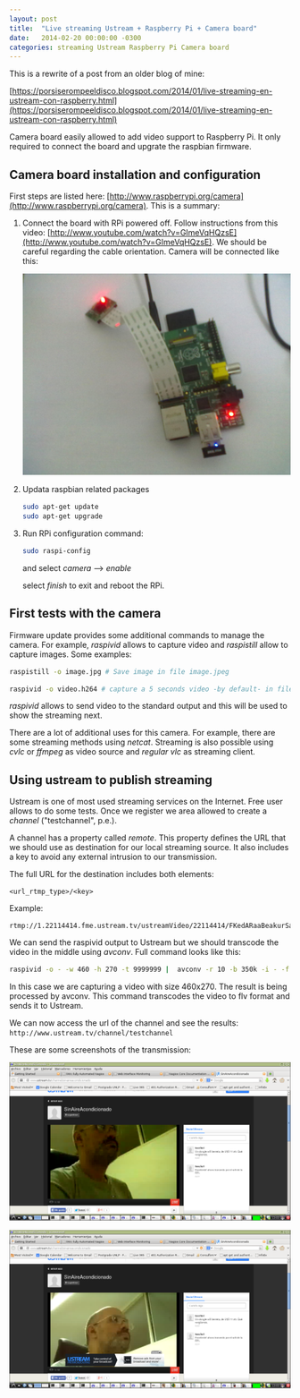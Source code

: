 ```yaml
---
layout: post
title:  "Live streaming Ustream + Raspberry Pi + Camera board"
date:   2014-02-20 00:00:00 -0300
categories: streaming Ustream Raspberry Pi Camera board
---
```


This is a rewrite of a post from an older blog of mine:

[https://porsiserompeeldisco.blogspot.com/2014/01/live-streaming-en-ustream-con-raspberry.html](https://porsiserompeeldisco.blogspot.com/2014/01/live-streaming-en-ustream-con-raspberry.html)

Camera board easily allowed to add video support to Raspberry Pi. It only required to connect the board and upgrate the raspbian firmware.

## Camera board installation and configuration

First steps are listed here: [http://www.raspberrypi.org/camera](http://www.raspberrypi.org/camera). This is a summary:

1. Connect the board with RPi powered off. Follow instructions from this video: [http://www.youtube.com/watch?v=GImeVqHQzsE](http://www.youtube.com/watch?v=GImeVqHQzsE). We should be careful regarding the cable orientation. Camera will be connected like this:

    ![RPi camera](/assets/images/RPi_camera.jpg)

1. Updata raspbian related packages

    ```bash
    sudo apt-get update
    sudo apt-get upgrade
    ```

1. Run RPi configuration command:

    ```bash
    sudo raspi-config
    ```

    and select *camera* --> *enable*

    select *finish* to exit and reboot the RPi.

## First tests with the camera

Firmware update provides some additional commands to manage the camera. For example, *raspivid* allows to capture video and *raspistill* allow to capture images. Some examples:

```bash
raspistill -o image.jpg # Save image in file image.jpeg
```

```bash
raspivid -o video.h264 # capture a 5 seconds video -by default- in file video.h264
```

*raspivid* allows to send video to the standard output and this will be used to show the streaming next.

There are a lot of additional uses for this camera. For example, there are some streaming methods using *netcat*. Streaming is also possible using *cvlc* or *ffmpeg* as video source and *regular vlc* as streaming client.

## Using ustream to publish streaming

Ustream is one of most used streaming services on the Internet. Free user allows to do some tests. Once we register we area allowed to create a *channel* ("testchannel", p.e.).

A channel has a property called *remote*. This property defines the URL that we should use as destination for our local streaming source. It also includes a key to avoid any external intrusion to our transmission.

The full URL for the destination includes both elements:

```console
<url_rtmp_type>/<key>
```

Example:

```console
rtmp://1.22114414.fme.ustream.tv/ustreamVideo/22114414/FKedARaaBeakurSacaADTufB5vaan7SL
```

We can send the raspivid output to Ustream but we should transcode the video in the middle using *avconv*. Full command looks like this:

```bash
raspivid -o - -w 460 -h 270 -t 9999999 |  avconv -r 10 -b 350k -i - -f flv rtmp://1.22114414.fme.ustream.tv/ustreamVideo/22114414/FKedARaaBeakurSacaADTufB5vaan7SL
```

In this case we are capturing a video with size 460x270. The result is being processed by avconv. This command transcodes the video to flv format and sends it to Ustream.

We can now access the url of the channel and see the results: ```http://www.ustream.tv/channel/testchannel```

These are some screenshots of the transmission:

![Ustream 1](/assets/images/Ustream-2014-01-10-130321_1366x768_scrot.png)

![Ustream 2](/assets/images/Ustream-2014-01-10-130334_1366x768_scrot.png)
